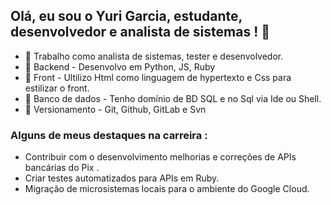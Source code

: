 ## Olá, eu sou o Yuri Garcia, estudante, desenvolvedor e analista de sistemas ! 👋

- 🔭 Trabalho como analista de sistemas, tester e desenvolvedor.
- 🌱 Backend - Desenvolvo em Python, JS, Ruby
- 👾 Front - Ultilizo Html como linguagem de hypertexto e Css para estilizar o front.
- 🎲 Banco de dados - Tenho domínio de BD SQL e no Sql via Ide ou Shell.
- 🚀 Versionamento - Git, Github, GitLab e Svn
  
### Alguns de meus destaques na carreira :

- Contribuir com o desenvolvimento melhorias e correções de APIs bancárias do Pix .
- Criar testes automatizados para APIs em Ruby.
- Migração de microsistemas locais para o ambiente do Google Cloud.
  
  

<!--
**YuriG95/YuriG95** is a ✨ _special_ ✨ repository because its `README.md` (this file) appears on your GitHub profile.

Here are some ideas to get you started:

- 🔭 I’m currently working on ...
- 🌱 I’m currently learning ...
- 👯 I’m looking to collaborate on ...
- 🤔 I’m looking for help with ...
- 💬 Ask me about ...
- 📫 How to reach me: ...
- 😄 Pronouns: ...
- ⚡ Fun fact: ...
-->
